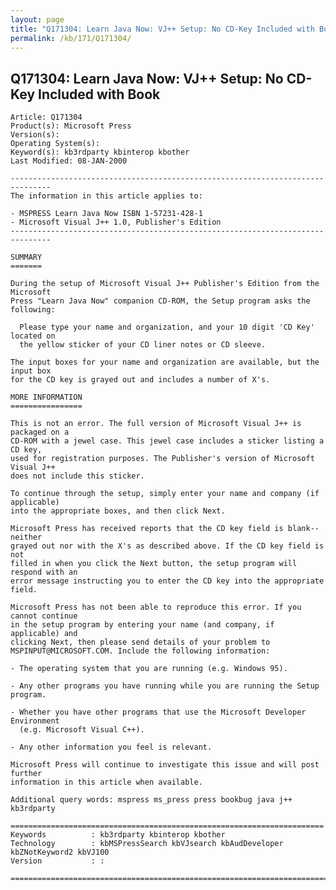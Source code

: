 ```yaml
---
layout: page
title: "Q171304: Learn Java Now: VJ++ Setup: No CD-Key Included with Book"
permalink: /kb/171/Q171304/
---
```


## Q171304: Learn Java Now: VJ++ Setup: No CD-Key Included with Book

	Article: Q171304
	Product(s): Microsoft Press
	Version(s): 
	Operating System(s): 
	Keyword(s): kb3rdparty kbinterop kbother
	Last Modified: 08-JAN-2000
	
	-------------------------------------------------------------------------------
	The information in this article applies to:
	
	- MSPRESS Learn Java Now ISBN 1-57231-428-1 
	- Microsoft Visual J++ 1.0, Publisher's Edition 
	-------------------------------------------------------------------------------
	
	SUMMARY
	=======
	
	During the setup of Microsoft Visual J++ Publisher's Edition from the Microsoft
	Press "Learn Java Now" companion CD-ROM, the Setup program asks the following:
	
	  Please type your name and organization, and your 10 digit 'CD Key' located on
	  the yellow sticker of your CD liner notes or CD sleeve.
	
	The input boxes for your name and organization are available, but the input box
	for the CD key is grayed out and includes a number of X's.
	
	MORE INFORMATION
	================
	
	This is not an error. The full version of Microsoft Visual J++ is packaged on a
	CD-ROM with a jewel case. This jewel case includes a sticker listing a CD key,
	used for registration purposes. The Publisher's version of Microsoft Visual J++
	does not include this sticker.
	
	To continue through the setup, simply enter your name and company (if applicable)
	into the appropriate boxes, and then click Next.
	
	Microsoft Press has received reports that the CD key field is blank--neither
	grayed out nor with the X's as described above. If the CD key field is not
	filled in when you click the Next button, the setup program will respond with an
	error message instructing you to enter the CD key into the appropriate field.
	
	Microsoft Press has not been able to reproduce this error. If you cannot continue
	in the setup program by entering your name (and company, if applicable) and
	clicking Next, then please send details of your problem to
	MSPINPUT@MICROSOFT.COM. Include the following information:
	
	- The operating system that you are running (e.g. Windows 95).
	
	- Any other programs you have running while you are running the Setup program.
	
	- Whether you have other programs that use the Microsoft Developer Environment
	  (e.g. Microsoft Visual C++).
	
	- Any other information you feel is relevant.
	
	Microsoft Press will continue to investigate this issue and will post further
	information in this article when available.
	
	Additional query words: mspress ms_press press bookbug java j++ kb3rdparty
	
	======================================================================
	Keywords          : kb3rdparty kbinterop kbother 
	Technology        : kbMSPressSearch kbVJsearch kbAudDeveloper kbZNotKeyword2 kbVJ100
	Version           : :
	
	=============================================================================
	
